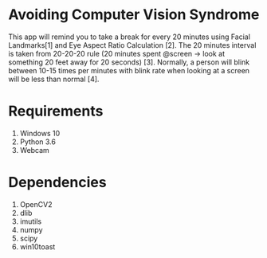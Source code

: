 # Avoiding Computer Vision Syndrome
This app will remind you to take a break for every 20 minutes using Facial Landmarks[1] and Eye Aspect Ratio Calculation [2]. The 20 minutes interval is taken from 20-20-20 rule (20 minutes spent @screen -> look at something 20 feet away for 20 seconds) [3]. Normally, a person will blink between 10-15 times per minutes with blink rate when looking at a screen will be less than normal [4].  

# Requirements
1. Windows 10
2. Python 3.6 
3. Webcam

# Dependencies
1. OpenCV2
2. dlib
3. imutils
4. numpy
5. scipy
6. win10toast
 
 
